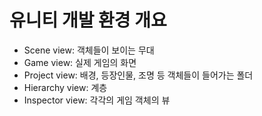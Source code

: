 # 유니티 개발 환경 개요
- Scene view: 객체들이 보이는 무대
- Game view: 실제 게임의 화면
- Project view: 배경, 등장인물, 조명 등 객체들이 들어가는 폴더
- Hierarchy view: 계층
- Inspector view: 각각의 게임 객체의 뷰